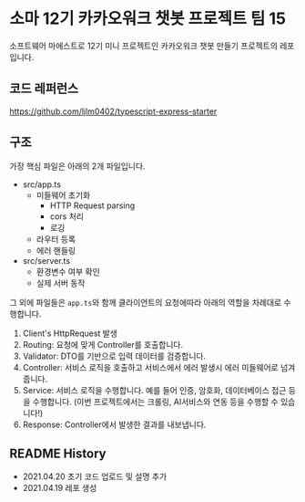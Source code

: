 # 소마 12기 카카오워크 챗봇 프로젝트 팀 15

소프트웨어 마에스트로 12기 미니 프로젝트인 카카오워크 챗봇 만들기 프로젝트의 레포입니다.

## 코드 레퍼런스

https://github.com/ljlm0402/typescript-express-starter

## 구조

가장 핵심 파일은 아래의 2개 파일입니다.

- src/app.ts
  - 미들웨어 초기화
    - HTTP Request parsing
    - cors 처리
    - 로깅
  - 라우터 등록
  - 에러 핸들링
- src/server.ts
  - 환경변수 여부 확인
  - 실제 서버 동작

그 외에 파일들은 `app.ts`와 함께 클라이언트의 요청에따라 아래의 역할을 차례대로 수행합니다.

1. Client's HttpRequest 발생
2. Routing: 요청에 맞게 Controller를 호출합니다.
3. Validator: DTO를 기반으로 입력 데이터를 검증합니다.
4. Controller: 서비스 로직을 호출하고 서비스에서 에러 발생시 에러 미들웨어로 넘겨줍니다.
5. Service: 서비스 로직을 수행합니다. 예를 들어 인증, 암호화, 데이터베이스 접근 등을 수행합니다. (이번 프로젝트에서는 크롤링, AI서비스와 연동 등을 수행할 수 있습니다!)
6. Response: Controller에서 발생한 결과를 내보냅니다.

## README History

- 2021.04.20 초기 코드 업로드 및 설명 추가
- 2021.04.19 레포 생성
